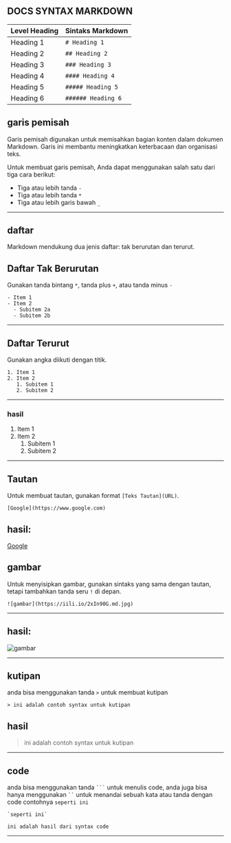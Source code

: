 DOCS SYNTAX MARKDOWN
---

| Level Heading | Sintaks Markdown       | 
|---------------|------------------------|
| Heading 1     | `# Heading 1`          | 
| Heading 2     | `## Heading 2`         | 
| Heading 3     | `### Heading 3`        | 
| Heading 4     | `#### Heading 4`       | 
| Heading 5     | `##### Heading 5`      | 
| Heading 6     | `###### Heading 6`     | 

garis pemisah
---
Garis pemisah digunakan untuk memisahkan bagian konten dalam dokumen Markdown. 
Garis ini membantu meningkatkan keterbacaan dan organisasi teks.

Untuk membuat garis pemisah, Anda dapat menggunakan salah satu dari tiga cara berikut:

- Tiga atau lebih tanda `-`
- Tiga atau lebih tanda `*`
- Tiga atau lebih garis bawah `_`
---
daftar
---
Markdown mendukung dua jenis daftar: tak berurutan dan terurut.
## Daftar Tak Berurutan
Gunakan tanda bintang `*`, tanda plus `+`, atau tanda minus `-`
```
- Item 1
- Item 2
  - Subitem 2a
  - Subitem 2b

```
---

## Daftar Terurut
Gunakan angka diikuti dengan titik.
```
1. Item 1
2. Item 2
   1. Subitem 1
   2. Subitem 2
```
---
### hasil
1. Item 1
2. Item 2
   1. Subitem 1
   2. Subitem 2
---

## Tautan

Untuk membuat tautan, gunakan format `[Teks Tautan](URL)`.
```
[Google](https://www.google.com)
```

## hasil:
[Google](https://www.google.com)




## gambar

Untuk menyisipkan gambar, gunakan sintaks yang sama dengan tautan, 
tetapi tambahkan tanda seru `!` di depan.
```
![gambar](https://iili.io/2xIn90G.md.jpg)
```
---
## hasil:
![gambar](https://iili.io/2xIn90G.md.jpg)

---

## kutipan

anda bisa menggunakan tanda `>` untuk membuat kutipan
```
> ini adalah contoh syntax untuk kutipan
```
## hasil

> ini adalah contoh syntax untuk kutipan


---
## code
anda bisa menggunakan tanda ` ``` ` untuk menulis code, anda juga bisa hanya menggunakan ` `` ` untuk
menandai sebuah kata atau tanda dengan code contohnya ` seperti ini `

```
`seperti ini`
```

```
ini adalah hasil dari syntax code
```
---




















































































